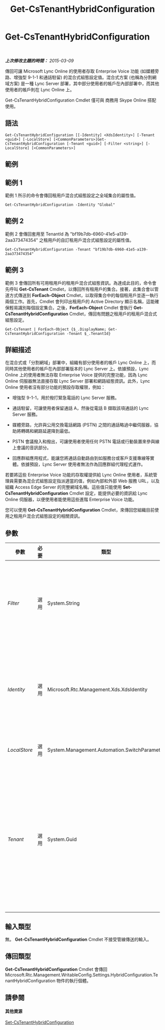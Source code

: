 ﻿---
title: Get-CsTenantHybridConfiguration
TOCTitle: Get-CsTenantHybridConfiguration
ms:assetid: 4b2e6781-8f46-4ba3-be76-3a95460e3132
ms:mtpsurl: https://technet.microsoft.com/zh-tw/library/JJ994034(v=OCS.15)
ms:contentKeyID: 52056103
ms.date: 08/10/2015
mtps_version: v=OCS.15
ms.translationtype: HT
---

# Get-CsTenantHybridConfiguration

 

_**上次修改主題的時間：** 2015-03-09_

傳回可讓 Microsoft Lync Online 的使用者存取 Enterprise Voice 功能 (如媒體旁路、增強型 9-1-1 和通話駐留) 的混合式組態設定值。混合式方案 (也稱為分割網域方案) 是一種 Lync Server 部署，其中部分使用者的帳戶在內部部署中，而其他使用者的帳戶則在 Lync Online 上。

Get-CsTenantHybridConfiguration Cmdlet 僅可與 商務用 Skype Online 搭配使用。

## 語法

    Get-CsTenantHybridConfiguration [[-Identity] <XdsIdentity>] [-Tenant <guid>] [-LocalStore] [<CommonParameters>]Get-CsTenantHybridConfiguration [-Tenant <guid>] [-Filter <string>] [-LocalStore] [<CommonParameters>]

## 範例

## 範例 1

範例 1 所示的命令會傳回租用戶混合式組態設定之全域集合的屬性值。

    Get-CsTenantHybridConfiguration -Identity "Global"

## 範例 2

範例 2 會傳回套用至 TenantId 為 "bf19b7db-6960-41e5-a139-2aa373474354" 之租用戶的自訂租用戶混合式組態設定的屬性值。

    Get-CsTenantHybridConfiguration -Tenant "bf19b7db-6960-41e5-a139-2aa373474354"

## 範例 3

範例 3 會傳回所有可用租用戶的租用戶混合式組態資訊。為達成此目的，命令會先呼叫 **Get-CsTenant** Cmdlet，以傳回所有租用戶的集合。接著，此集合會以管道方式傳送到 **ForEach-Object** Cmdlet，以取得集合中的每個租用戶並逐一執行兩個工作。首先，Cmdlet 會列印出租用戶的 Active Directory 顯示名稱，這能確保輕易識別每個設定集合。之後，**ForEach-Object** Cmdlet 會執行 **Get-CsTenantHybridConfiguration** Cmdlet，傳回有問題之租用戶的租用戶混合式組態設定。

    Get-CsTenant | ForEach-Object {$_.DisplayName; Get-CsTenantHybridConfiguration -Tenant $_.TenantId}

## 詳細描述

在混合式或「分割網域」部署中，組織有部分使用者的帳戶 Lync Online 上，而同時其他使用者的帳戶在內部部署版本的 Lync Server 上。依據預設，Lync Online 上的使用者無法存取 Enterprise Voice 提供的完整功能，因為 Lync Online 伺服器無法直接存取 Lync Server 部署和網路組態資訊。此外，Lync Online 使用者沒有部分功能的預設存取權限，例如：

  - 增強型 9-1-1，用於撥打緊急電話的 Lync Server 服務。

  - 通話駐留，可讓使用者保留通話 A，然後從電話 B 擷取該項通話的 Lync Server 服務。

  - 媒體旁路，允許與公用交換電話網路 (PSTN) 之間的通話略過中繼伺服器，協助將轉碼和網路延遲降到最低。

  - PSTN 會議撥入和撥出，可讓使用者使用任何 PSTN 電話或行動裝置來參與線上會議的音訊部分。

  - 回應群組應用程式，能讓您將通話自動路由到如服務台或客戶支援專線等實體。依據預設，Lync Server 使用者無法作為回應群組代理程式運作。

若要將這些 Enterprise Voice 功能的存取權提供給 Lync Online 使用者，系統管理員需要為混合式組態設定指派適當的值，例如內部和外部 Web 服務 URL，以及組織 Access Edge Server 的完整網域名稱。這些值只能使用 **Set-CsTenantHybridConfiguration** Cmdlet 設定，能提供必要的資訊給 Lync Online 伺服器，以便使用者能使用這些進階 Enterprise Voice 功能。

您可以使用 **Get-CsTenantHybridConfiguration** Cmdlet，來傳回您組織目前使用之租用戶混合式組態設定的相關資訊。

## 參數


<table>
<colgroup>
<col style="width: 25%" />
<col style="width: 25%" />
<col style="width: 25%" />
<col style="width: 25%" />
</colgroup>
<thead>
<tr class="header">
<th>參數</th>
<th>必要</th>
<th>類型</th>
<th>說明</th>
</tr>
</thead>
<tbody>
<tr class="odd">
<td><p><em>Filter</em></p></td>
<td><p>選用</p></td>
<td><p>System.String</p></td>
<td><p>可讓您使用萬用字元來傳回租用戶混合式組態設定的集合。因為限定您只能有單一全域的混合式組態設定集合，所以不需要使用 Filter 參數。不過，這是 <strong>Get-CsTenantHybridConfiguration</strong> Cmdlet 的有效語法：</p>
<p>Get-CsTenantHybridConfiguration –Filter &quot;g*&quot;</p></td>
</tr>
<tr class="even">
<td><p><em>Identity</em></p></td>
<td><p>選用</p></td>
<td><p>Microsoft.Rtc.Management.Xds.XdsIdentity</p></td>
<td><p>所傳回租用戶混合式組態設定的唯一 Identity。因為限定您只能有單一全域的混合式組態設定集合，因此使用 Identity 參數唯一能傳回的集合是全域集合：</p>
<p>-Identity global</p>
<p>若要修改個別租用戶的設定，請使用 Tenant 參數，而非 Identity 參數。</p></td>
</tr>
<tr class="odd">
<td><p><em>LocalStore</em></p></td>
<td><p>選用</p></td>
<td><p>System.Management.Automation.SwitchParameter</p></td>
<td><p>從中央管理存放區的本機複本擷取租用戶混合式組態資料，而不從中央管理存放區本身擷取。</p></td>
</tr>
<tr class="even">
<td><p><em>Tenant</em></p></td>
<td><p>選用</p></td>
<td><p>System.Guid</p></td>
<td><p>要傳回混合式組態設定之租用戶帳戶的全域唯一識別碼 (GUID)。例如：</p>
<p>–Tenant &quot;38aad667-af54-4397-aaa7-e94c79ec2308&quot;</p>
<p>您可以執行下列命令傳回每個租用戶的租用戶識別碼：</p>
<p>Get-CsTenant | Select-Object DisplayName, TenantID</p>
<p>如果您正在使用 Windows PowerShell 的遠端工作階段，並且僅連線至 商務用 Skype Online，您不需要包含 Tenant 參數，而是將會根據您的連線資訊自動填入租用戶 ID。Tenant 參數主要用於混合部署。</p></td>
</tr>
</tbody>
</table>


## 輸入類型

無。 **Get-CsTenantHybridConfiguration** Cmdlet 不接受管線傳送的輸入。

## 傳回類型

**Get-CsTenantHybridConfiguration** Cmdlet 會傳回 Microsoft.Rtc.Management.WritableConfig.Settings.HybridConfiguration.TenantHybridConfiguration 物件的執行個體。

## 請參閱

#### 其他資源

[Set-CsTenantHybridConfiguration](set-cstenanthybridconfiguration.md)

